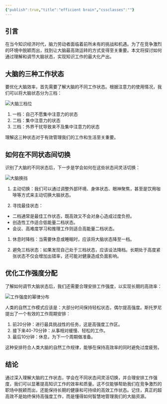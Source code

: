 ```yaml
---
{"publish":true,"title":"efficient brain","cssclasses":""}
---
```




## 引言

在当今知识经济时代，脑力劳动者面临着前所未有的挑战和机遇。为了在竞争激烈的环境中脱颖而出，找到让大脑最高效运转的方式变得至关重要。本文将探讨如何通过理解和调节大脑状态，实现知识工作的最大化产出。

## 大脑的三种工作状态

要优化大脑效率，首先需要了解大脑的不同工作状态。根据注意力的使用情况，我们可以将大脑状态分为三档：

![大脑三档位](https://wifi-1308568485.cos.ap-nanjing.myqcloud.com/picture/大脑三档位.png)

1. 一档：自己不愿集中注意力的状态
2. 二档：集中注意力的状态
3. 三档：外界干扰导致来不及集中注意力的状态

理解这三种状态对于有效管理我们的工作和生活至关重要。

## 如何在不同状态间切换

识别了大脑的不同状态后，下一步是学会如何在这些状态间灵活切换：

![大脑换挡](https://wifi-1308568485.cos.ap-nanjing.myqcloud.com/picture/大脑换挡.png)

1. 主动切换：我们可以通过调整外部环境、身体状态、眼神聚焦，甚至是饮用咖啡等方式来主动切换大脑状态。

1. 寻找最佳状态：
- 二档通常是最佳工作状态，既高效又不会对身心造成过度负担。
- 创造性工作适合低能量二档状态。
- 会议、高难度学习和推理工作则适合高能量二档状态。

1. 休息时降档：当需要休息或睡眠时，应该将大脑状态降至一档。

1. 避免三档状态：如果发现自己处于三档状态，应该设法降档。长期处于高度紧张状态不仅会增加出错率，还可能对健康造成负面影响。

## 优化工作强度分配

了解如何调节大脑状态后，我们还需要合理安排工作强度，以实现长期的高效率：

![工作强度的幂律分布](https://wifi-1308568485.cos.ap-nanjing.myqcloud.com/picture/工作强度的幂律分布.png)

人类的自然工作模式应该是：大部分时间保持轻松状态，偶尔提高强度。斯托罗尼提出了一个有效的工作周期安排：

1. 前20分钟：进行最具挑战性的任务，这是高强度工作区。
2. 接下来40-70分钟：从事相对缓慢、轻松的工作。
3. 最后10分钟：休息，为下一个周期做准备。

这种安排符合人类大脑的自然工作规律，能够在保持高效率的同时避免过度疲劳。

## 结论

通过深入理解大脑的工作状态，学会在不同状态间灵活切换，并合理安排工作强度，我们可以显著提高知识工作的效率和质量。这不仅能够帮助我们在竞争激烈的职场中脱颖而出，还能保持长期的健康和可持续的高效工作状态。记住，真正的超高效不是始终保持高强度工作，而是懂得如何智慧地管理我们的大脑资源。
